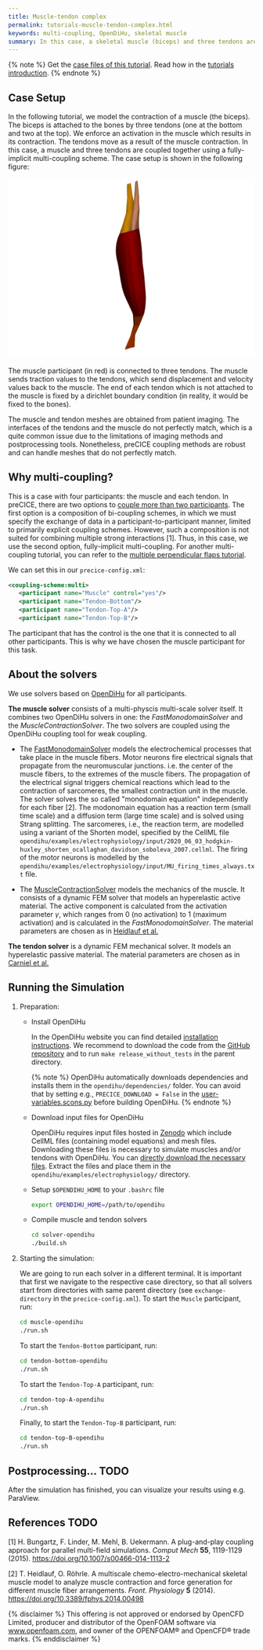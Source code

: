 ```yaml
---
title: Muscle-tendon complex
permalink: tutorials-muscle-tendon-complex.html
keywords: multi-coupling, OpenDiHu, skeletal muscle
summary: In this case, a skeletal muscle (biceps) and three tendons are coupled together using a fully-implicit multi-coupling scheme.
---
```


{% note %}
Get the [case files of this tutorial](https://github.com/precice/tutorials/tree/master/muscle-tendon-complex). Read how in the [tutorials introduction](https://www.precice.org/tutorials.html).
{% endnote %}

## Case Setup

In the following tutorial, we model the contraction of a muscle (the biceps). The biceps is attached to the bones by three tendons (one at the bottom and two at the top). We enforce an activation in the muscle which results in its contraction. The tendons move as a result of the muscle contraction. In this case, a muscle and three tendons are coupled together using a fully-implicit multi-coupling scheme. The case setup is shown in the following figure:

![Setup](images/tutorials-muscle-tendon-complex-setup.png)

The muscle participant (in red) is connected to three tendons. The muscle sends traction values to the tendons, which send displacement and velocity values back to the muscle. The end of each tendon which is not attached to the muscle is fixed by a dirichlet boundary condition (in reality, it would be fixed to the bones).

The muscle and tendon meshes are obtained from patient imaging. The interfaces of the tendons and the muscle do not perfectly match, which is a quite common issue due to the limitations of imaging methods and postprocessing tools. Nonetheless, preCICE coupling methods are robust and can handle meshes that do not perfectly match.

## Why multi-coupling?

This is a case with four participants: the muscle and each tendon. In preCICE, there are two options to [couple more than two participants](https://www.precice.org/configuration-coupling-multi.html). The first option is a composition of bi-coupling schemes, in which we must specify the exchange of data in a participant-to-participant manner, limited to primarily explicit coupling schemes. However, such a composition is not suited for combining multiple strong interactions [1]. Thus, in this case, we use the second option, fully-implicit multi-coupling. For another multi-coupling tutorial, you can refer to the [multiple perpendicular flaps tutorial](http://precice.org/tutorials-multiple-perpendicular-flaps.html).

We can set this in our `precice-config.xml`:

```xml
<coupling-scheme:multi>
   <participant name="Muscle" control="yes"/>
   <participant name="Tendon-Bottom"/>
   <participant name="Tendon-Top-A"/>
   <participant name="Tendon-Top-B"/>
```

The participant that has the control is the one that it is connected to all other participants. This is why we have chosen the muscle participant for this task.

## About the solvers

We use solvers based on [OpenDiHu](https://github.com/opendihu/opendihu) for all participants.

**The muscle solver** consists of a multi-physcis multi-scale solver itself. It combines two OpenDiHu solvers in one: the *FastMonodomainSolver* and the *MuscleContractionSolver*. The two solvers are coupled using the OpenDiHu coupling tool for weak coupling.

- The [FastMonodomainSolver](https://opendihu.readthedocs.io/en/latest/settings/fast_monodomain_solver.html) models the electrochemical processes that take place in the muscle fibers. Motor neurons fire electrical signals that propagate from the neuromuscular junctions. i.e. the center of the muscle fibers, to the extremes of the muscle fibers. The propagation of the electrical signal triggers chemical reactions which lead to the contraction of sarcomeres, the smallest contraction unit in the muscle. 
The solver solves the so called "monodomain equation" independently for each fiber [2]. The modonomain equation has a reaction term (small time scale) and a diffusion term (large time scale) and is solved using Strang splitting. The sarcomeres, i.e., the reaction term, are modelled using a variant of the Shorten model, specified by the CellML file `opendihu/examples/electrophysiology/input/2020_06_03_hodgkin-huxley_shorten_ocallaghan_davidson_soboleva_2007.cellml`. The firing of the motor neurons is modelled by the `opendihu/examples/electrophysiology/input/MU_firing_times_always.txt` file. 

- The [MuscleContractionSolver](https://opendihu.readthedocs.io/en/latest/settings/muscle_contraction_solver.html) models the mechanics of the muscle. It consists of a dynamic FEM solver that models an hyperelastic active material. The active component is calculated from the activation parameter $\gamma$, which ranges from 0 (no activation) to 1 (maximum activation) and is calculated in the *FastMonodomainSolver*. The material parameters are chosen as in [Heidlauf et al.](https://link.springer.com/article/10.1007/s10237-016-0772-7)

**The tendon solver** is a dynamic FEM mechanical solver. It models an hyperelastic passive material. The material parameters are chosen as in [Carniel et al.](https://pubmed.ncbi.nlm.nih.gov/28238424/)

## Running the Simulation

1. Preparation:
   - Install OpenDiHu

      In the OpenDiHu website you can find detailed [installation instructions](https://opendihu.readthedocs.io/en/latest/user/installation.html).
      We recommend to download the code from the [GitHub repository](https://github.com/opendihu/opendihu) and to run `make release_without_tests` in the parent directory.

      {% note %}
      OpenDiHu automatically downloads dependencies and installs them in the `opendihu/dependencies/` folder. You can avoid that by setting e.g., `PRECICE_DOWNLOAD = False` in the [user-variables.scons.py](https://github.com/opendihu/opendihu/blob/develop/user-variables.scons.py) before building OpenDiHu.
      {% endnote %}

   - Download input files for OpenDiHu

      OpenDiHu requires input files hosted in [Zenodo](https://zenodo.org/records/4705982) which include CellML files (containing model equations) and mesh files. Downloading these files is necessary to simulate muscles and/or tendons with OpenDiHu. You can [directly download the necessary files](https://zenodo.org/record/4705982/files/input.tgz?download=1). Extract the files and place them in the `opendihu/examples/electrophysiology/` directory.

   - Setup `$OPENDIHU_HOME` to your `.bashrc` file

      ```bash
      export OPENDIHU_HOME=/path/to/opendihu
      ```

   - Compile muscle and tendon solvers

      ```bash
      cd solver-opendihu
      ./build.sh
      ```

2. Starting the simulation:

   We are going to run each solver in a different terminal. It is important that first we navigate to the respective case directory, so that all solvers start from directories with same parent directory (see `exchange-directory` in the `precice-config.xml`).
   To start the `Muscle` participant, run:

   ```bash
   cd muscle-opendihu
   ./run.sh
   ```

   To start the `Tendon-Bottom` participant, run:

   ```bash
   cd tendon-bottom-opendihu
   ./run.sh
   ```

   To start the `Tendon-Top-A` participant, run:

   ```bash
   cd tendon-top-A-opendihu
   ./run.sh
   ```

   Finally, to start the `Tendon-Top-B` participant, run:

   ```bash
   cd tendon-top-B-opendihu
   ./run.sh
   ```

## Postprocessing... TODO

After the simulation has finished, you can visualize your results using e.g. ParaView.

## References TODO

<!-- markdownlint-configure-file {"MD034": false } -->
[1] H. Bungartz, F. Linder, M. Mehl, B. Uekermann. A plug-and-play coupling approach for parallel multi-field simulations. *Comput Mech* **55**, 1119-1129 (2015). https://doi.org/10.1007/s00466-014-1113-2

[2] T. Heidlauf, O. Röhrle. A multiscale chemo-electro-mechanical skeletal muscle model to analyze muscle contraction and force generation for different muscle fiber arrangements. *Front. Physiology* **5** (2014).  https://doi.org/10.3389/fphys.2014.00498 

{% disclaimer %}
This offering is not approved or endorsed by OpenCFD Limited, producer and distributor of the OpenFOAM software via www.openfoam.com, and owner of the OPENFOAM®  and OpenCFD®  trade marks.
{% enddisclaimer %}
